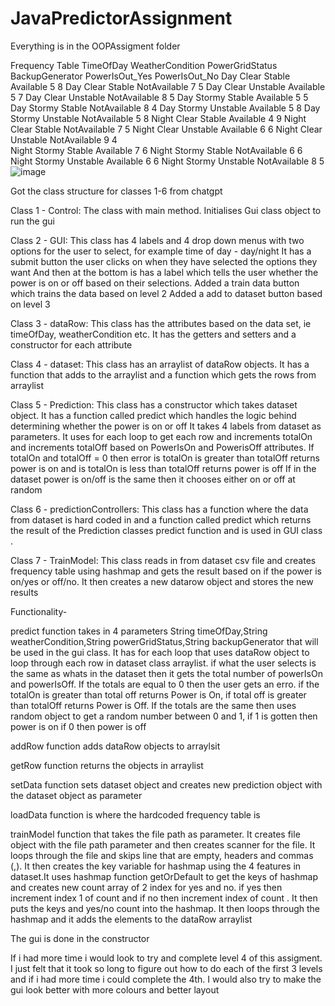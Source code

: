 # JavaPredictorAssignment

Everything is in the OOPAssigment folder 

Frequency Table
TimeOfDay	WeatherCondition	PowerGridStatus	BackupGenerator	PowerIsOut_Yes	PowerIsOut_No
Day	        Clear	            Stable	        Available	        5	              8
Day	        Clear	            Stable	        NotAvailable	    7	              5
Day	        Clear	            Unstable	      Available	        5              	7
Day	        Clear	            Unstable	      NotAvailable	    8	              5
Day	        Stormy	          Stable	        Available	        5	              5
Day	        Stormy	          Stable	        NotAvailable	    8	              4
Day	        Stormy	          Unstable	      Available	        5	              8
Day	        Stormy	          Unstable	      NotAvailable	    5              	8
Night      	Clear            	Stable	        Available	        4	              9
Night	      Clear            	Stable        	NotAvailable	    7	              5
Night	      Clear            	Unstable      	Available	        6              	6
Night      	Clear            	Unstable	      NotAvailable	    9	              4  
Night      	Stormy	          Stable	        Available	        7	              6
Night	      Stormy	          Stable	        NotAvailable	    6	              6
Night	      Stormy	          Unstable	      Available	        6	              6
Night      	Stormy	          Unstable	      NotAvailable	    8	              5
![image](https://github.com/user-attachments/assets/2c78e02c-1f56-4c37-adcb-2af87a24638b)


Got the class structure for classes 1-6 from chatgpt 

Class 1 - Control: The class with main method. Initialises Gui class object to run the gui

Class 2 - GUI: This class has 4 labels and 4 drop down menus with two options for the user to select, for example time of day - day/night
 It has a submit button the user clicks on when they have selected the options they want
 And then at the bottom is has a label which tells the user whether the power is on or off based on their selections.
 Added a train data button which trains the data based on level 2 
 Added a add to dataset button based on level 3

Class 3 - dataRow: This class has the attributes based on the data set, ie timeOfDay, weatherCondition etc.
It has the getters and setters and a constructor for each attribute

Class 4 - dataset: This class has an arraylist of dataRow objects.
It has a function that adds to the arraylist and a function which gets the rows from arraylist

Class 5 - Prediction: This class has a constructor which takes dataset object.
It has a function called predict which handles the logic behind determining whether the power is on or off
It takes 4 labels from dataset as parameters. It uses for each loop to get each row and increments totalOn and increments totalOff based on   PowerIsOn and PowerisOff attributes. If totalOn and totalOff = 0 then error is totalOn is greater than totalOff returns power is on and is totalOn is less than totalOff returns power is off
If in the dataset  power is on/off is the same then it chooses either on or off at random

Class 6 - predictionControllers: This class  has a function where the data from dataset is hard coded in and a function called predict which returns the result of the Prediction classes predict function and is used in GUI class .

Class 7 - TrainModel: This class reads in from dataset csv file and creates frequency table using hashmap and gets the result based on if the power is on/yes or    off/no. It then creates a new datarow object and stores the new results


Functionality-

predict function takes in 4 parameters String timeOfDay,String weatherCondition,String powerGridStatus,String backupGenerator that will be used in the gui class. It has for each loop that uses dataRow object to loop through each row in dataset class arraylist. if what the user selects is the same as whats in the dataset then it gets the total number of powerIsOn and powerIsOff. If the totals are equal to 0 then the user gets an erro. if the totalOn is greater than total off returns Power is On, if total off is greater than totalOff returns Power is Off. If the totals are the same then uses random object to get a random number between 0 and 1, if 1 is gotten then power is on if 0 then power is off

addRow function adds dataRow objects to arraylsit

getRow function returns the objects in arraylist

setData function sets dataset object and creates new prediction object with the dataset object as parameter

loadData function is where the hardcoded frequency table is

trainModel function that takes the file path as parameter. It creates file object with the file path parameter and then creates scanner for the file. It loops through the file and skips line that are empty, headers and commas (,). It then creates the key variable for hashmap using the 4 features in dataset.It uses hashmap function getOrDefault to get the keys of hashmap and creates new count array of 2 index for yes and no. if yes then increment index 1 of count and if no then increment index of count . It then puts the keys and yes/no count into the hashmap. It then loops through the hashmap and it adds the elements to the dataRow arraylist

The gui is done in the constructor

If i had more time i would look to try and complete level 4 of this assigment. I just felt that it took so long to figure out how to do each of the first 3 levels and if i had more time i could complete the 4th. I would also try to make the gui look better with more colours and better layout

